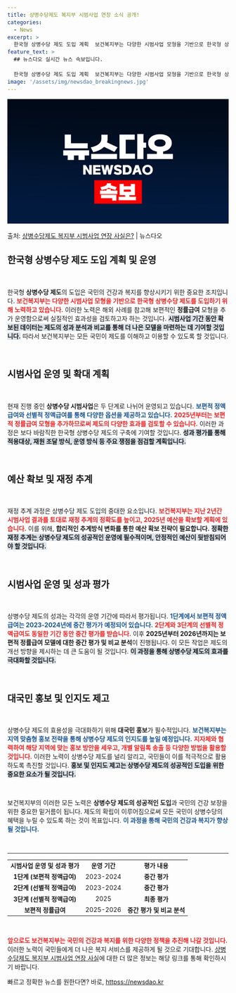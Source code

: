 ```yaml
---
title: 상병수당제도 복지부 시범사업 연장 소식 공개!
categories:
  - News
excerpt: >
  한국형 상병수당 제도 도입 계획  보건복지부는 다양한 시범사업 모형을 기반으로 한국형 상병수당 제도를 도입하…
feature_text: >
  ## 뉴스다오 실시간 뉴스 속보입니다.

  한국형 상병수당 제도 도입 계획  보건복지부는 다양한 시범사업 모형을 기반으로 한국형 상병수당 제도를 도입하…
image: '/assets/img/newsdao_breakingnews.jpg'
---
```


![뉴스다오 속보](/assets/img/newsdao_breakingnews.jpg)

<p>출처: <a href="httpss://newsdao.kr/4886" rel="dofollow">상병수당제도 복지부 시범사업 연장 사실은?</a> | 뉴스다오</p>

<h2 data-ke-size="size26">한국형 상병수당 제도 도입 계획 및 운영</h2>

<p data-ke-size="size16">&nbsp;</p> 

한국형 <b>상병수당 제도</b>의 도입은 국민의 건강과 복지를 향상시키기 위한 중요한 조치입니다. <b><span style="color: #ee2323;">보건복지부는 다양한 시범사업 모형을 기반으로 한국형 상병수당 제도를 도입하기 위해 노력하고 있습니다.</span></b> 이러한 노력은 해외 사례를 참고해 보편적인 <b>정률급여</b> 모형을 추가 운영함으로써 실질적인 효과성을 검토하고자 하는 것입니다. <b><span style="background-color: #21538527;">시범사업 기간 동안 확보된 데이터는 제도의 성과 분석과 비교를 통해 더 나은 모델을 마련하는 데 기여할 것입니다.</span></b> 따라서 보건복지부는 모든 국민이 제도를 이해하고 이용할 수 있도록 할 것입니다. 

<p data-ke-size="size16">&nbsp;</p> 

<h2 data-ke-size="size26">시범사업 운영 및 확대 계획</h2>

<p data-ke-size="size16">&nbsp;</p> 

현재 진행 중인 <b>상병수당 시범사업</b>은 두 단계로 나뉘어 운영되고 있습니다. <b><span style="color: #1a5490;">보편적 정액급여와 선별적 정액급여를 통해 다양한 옵션을 제공하고 있습니다.</span></b> <b><span style="color: #ee2323;">2025년부터는 보편적 정률급여 모형을 추가하므로써 제도의 다양한 효과를 검토할 수 있습니다.</span></b> 이러한 과정은 보다 바람직한 한국형 상병수당 제도의 구축에 기여할 것입니다. <b><span style="background-color: #21538527;">성과 평가를 통해 적용대상, 재원 조달 방식, 운영 방식 등 주요 쟁점을 점검할 계획입니다.</span></b> 

<p data-ke-size="size16">&nbsp;</p> 

<h2 data-ke-size="size26">예산 확보 및 재정 추계</h2>

<p data-ke-size="size16">&nbsp;</p> 

재정 추계 과정은 상병수당 제도 도입의 중대한 요소입니다. <b><span style="color: #ee2323;">보건복지부는 지난 2년간 시범사업 결과를 토대로 재정 추계의 정확도를 높이고, 2025년 예산을 확보할 계획에 있습니다.</span></b> 이를 위해, <b>합리적인 추계방식 변화를 통한 예산 확보 전략이 필요합니다.</b> <b><span style="background-color: #21538527;">정확한 재정 추계는 상병수당 제도의 성공적인 운영에 필수적이며, 안정적인 예산이 뒷받침되어야 할 것입니다.</span></b>

<p data-ke-size="size16">&nbsp;</p> 

<h2 data-ke-size="size26">시범사업 운영 및 성과 평가</h2>

<p data-ke-size="size16">&nbsp;</p> 

상병수당 제도의 성과는 각각의 운영 기간에 따라서 평가됩니다. <b><span style="color: #1a5490;">1단계에서 보편적 정액급여는 2023-2024년에 중간 평가가 예정되어 있습니다.</span></b> <b><span style="color: #ee2323;">2단계와 3단계의 선별적 정액급여도 동일한 기간 동안 중간 평가를 받습니다.</span></b> 이후 <b>2025년부터 2026년까지는 보편적 정률급여 모델에 대한 중간 평가 및 비교 분석</b>이 진행됩니다. 이 모든 작업은 제도의 개선 방향을 제시하는 데 큰 도움이 될 것입니다. <b><span style="background-color: #21538527;">이 과정을 통해 상병수당 제도의 효과를 극대화할 것입니다.</span></b>

<p data-ke-size="size16">&nbsp;</p> 

<h2 data-ke-size="size26">대국민 홍보 및 인지도 제고</h2>

<p data-ke-size="size16">&nbsp;</p> 

상병수당 제도의 효용성을 극대화하기 위해 <b>대국민 홍보</b>가 필수적입니다. <b><span style="color: #1a5490;">보건복지부는 지역 맞춤형 홍보 전략을 통해 상병수당 제도의 인지도를 높일 예정입니다.</span></b> <b><span style="color: #ee2323;">지자체와 협력하여 해당 지역에 맞는 홍보 방안을 세우고, 개별 알림톡 송출 등 다양한 방법을 활용할 것입니다.</span></b> 이러한 노력이 상병수당 제도를 널리 알리고, 국민들이 이를 적극적으로 활용하도록 촉진할 것입니다. <b><span style="background-color: #21538527;">홍보 및 인지도 제고는 상병수당 제도의 성공적인 도입을 위한 중요한 요소가 될 것입니다.</span></b>

<p data-ke-size="size16">&nbsp;</p> 

보건복지부의 이러한 모든 노력은 <b>상병수당 제도의 성공적인 도입</b>과 국민의 건강 보장을 위한 중요한 밑거름이 됩니다. 제도의 확립이 이루어짐으로써 모든 국민이 상병수당의 혜택을 누릴 수 있도록 하는 것이 목표입니다. <b><span style="color: #1a5490;">이 과정을 통해 국민의 건강과 복지가 향상될 것입니다.</span></b>

<p data-ke-size="size16">&nbsp;</p> 

<hr />

<table style="width: 100%; border-collapse: collapse;">
<tr>
<td style="text-align: center; height: 17px;"><b>시범사업 운영 및 성과 평가</b></td>
<td style="text-align: center; height: 17px;"><b>운영 기간</b></td>
<td style="text-align: center; height: 17px;"><b>평가 내용</b></td>
</tr>
<tr>
<td style="text-align: center; height: 17px;"><b>1단계 (보편적 정액급여)</b></td>
<td style="text-align: center; height: 17px;">2023-2024</td>
<td style="text-align: center; height: 17px;"><b>중간 평가</b></td>
</tr>
<tr>
<td style="text-align: center; height: 17px;"><b>2단계 (선별적 정액급여)</b></td>
<td style="text-align: center; height: 17px;">2023-2024</td>
<td style="text-align: center; height: 17px;"><b>중간 평가</b></td>
</tr>
<tr>
<td style="text-align: center; height: 17px;"><b>3단계 (선별적 정액급여)</b></td>
<td style="text-align: center; height: 17px;">2025</td>
<td style="text-align: center; height: 17px;"><b>최종 평가</b></td>
</tr>
<tr>
<td style="text-align: center; height: 17px;"><b>보편적 정률급여</b></td>
<td style="text-align: center; height: 17px;">2025-2026</td>
<td style="text-align: center; height: 17px;"><b>중간 평가 및 비교 분석</b></td>
</tr>
</table>

<p data-ke-size="size16">&nbsp;</p> 

<b><span style="color: #ee2323;">앞으로도 보건복지부는 국민의 건강과 복지를 위한 다양한 정책을 추진해 나갈 것입니다.</span></b> 이러한 노력이 국민들에게 더 나은 복지 서비스를 제공하게 될 것으로 기대합니다. <a href="httpss://newsdao.kr/4886">상병수당제도 복지부 시범사업 연장 사실</a>에 대한 더 많은 정보는 해당 링크를 통해 확인하시기 바랍니다. 

빠르고 정확한 뉴스를 원한다면? 바로, <a href="httpss://newsdao.kr" rel="dofollow">httpss://newsdao.kr</a>


